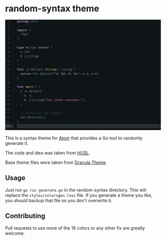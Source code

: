 # random-syntax theme

![random-syntax in action](https://raw.githubusercontent.com/kdar/random-syntax/master/examples/jt64H9QFt3.gif)

This is a syntax theme for [Atom](http://atom.io) that provides a Go tool to randomly generate it.

The code and idea was taken from [HUSL](http://www.husl-colors.org/syntax/).

Base theme files were taken from [Dracula Theme](https://github.com/zenorocha/dracula-theme).

## Usage

Just run `go run generate.go` in the random-syntax directory. This will replace the
`styles/colorsgen.less` file. If you generate a theme you like, you should backup
that file so you don't overwrite it.

## Contributing

Pull requests to use more of the 16 colors or any other fix are greatly welcome.
